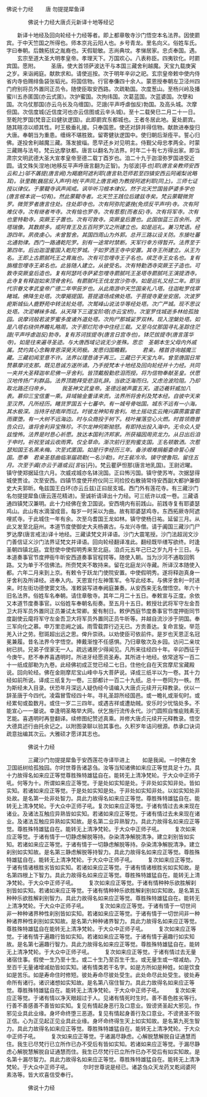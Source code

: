   佛说十力经
　　唐 勿提提犀鱼译




　　　　佛说十力经大唐贞元新译十地等经记

　　新译十地经及回向轮经十力经等者。即上都章敬寺沙门悟空本名法界。因使罽宾。于中天竺国之所得也。师本京兆云阳人也。乡号青龙。里名向义。俗姓车氏。字曰奉朝。后魏拓拔之胤裔也。天假聪敏。志尚典坟。孝悌居家。忠贞奉国。遇。
　　玄宗至道大圣大明孝皇帝。孝理天下。万国欢心。八表称臣。四夷钦化。时罽宾国。愿附。
　　圣唐。使大首领萨波达干与本国三藏舍利越魔。天宝九载庚寅之岁。来诣阙庭。献款求和。请使巡按。次于明年辛卯之祀。玄宗皇帝敕中使内侍省内寺伯赐绯鱼袋张韬光。将国信物。行官奉傔四十余人。蒙恩授奉朝左卫泾州四门府别将员外置同正员令。随使臣取安西路。次疏勒国。次度葱山。至杨兴岭及播蜜川五赤匿国(亦云式匿)。次护蜜国。次拘纬国。次葛蓝国。次蓝婆国。次孽和国。次乌仗那国(亦云乌长及乌缠国)。茫誐(平声呼虐伽反)勃国。及高头城。次摩但国。次信度城(近信度河也亦云信图或云辛头城)。至十二载癸巳二月二十一日。至乾陀罗国(梵音正曰健驮逻国)。此即罽宾东都城也。王者冬居此地。夏处罽宾。随其暄凉以顺其性。时王极垂礼接。只奉国恩。使还对辞并得信物。献款进奉旋归大唐。奉朝当为重患。缠绵不堪胜致。留寄健驮逻国中。使归朝后渐痊平。誓心归佛。遂投舍利越魔三藏。落发披缁。愿早还乡对见明主。侍觐父母忠孝两全。时蒙三藏赐与法号。梵云达摩驮都。唐言以翻名为法界。时年二十有七方得出家。即当肃宗文明武德大圣大宣孝皇帝至德二载丁酉岁也。洎二十九于迦湿弥罗国进受近圆。请文殊矢涅地(地移反平声呼唐言翻为正智)。为邬波[亭*也]耶(唐言亲教师安西云和上)邬不羼提(唐言阙)为羯磨阿遮利耶(唐言轨范师若至四镇安西云阿阇梨讹略耳)。驮里魏(巍屈反入声呼)地(平声同上唐言阙)为教授阿遮利耶(同上)。三师七证授以律仪。于蒙鞮寺讽声闻戒。讽毕听习根本律仪。然于北天竺国皆萨婆多学也(唐言根本说一切有)。然此蒙鞮寺者。北天竺王践位后建兹寺矣。梵云蒙鞮微贺罗。微贺罗者唐言住处。住处即寺也。次有阿弥陀婆挽(免烦反平声呼)寺。次有阿难仪寺。次有继者岑寺。次有恼也罗寺。次有惹惹(而者反)寺。次有将军寺。次有也里特勒寺。突厥王子置也。次有可敦寺。突厥皇后置也。此国伽蓝三百余所。灵塔瑞像。其数颇多。或阿育王及五百阿罗汉之所建立也。如是巡礼。兼习梵语。经游四年。夙夜虔心。未曾暂舍。其国四周山为外郭。总开三路以设关防。东接吐蕃北通勃律。西门一路通乾陀罗。别有一途常时禁断。天军行幸方得暂开。法界至于第四年。后出迦湿蜜国入乾陀罗城。于如罗洒王寺中安置。其寺王所建立。从王为名。王即上古罽腻吒王之胄胤也。次有可忽哩寺王子名也。缤芝寺王女名也。复有旃檀忽哩寺王弟名也。此皆随人建立。从彼受名。次有特勤洒寺突厥王子造也。可敦寺突厥皇后造也。复有阿瑟吒寺萨紧忽哩寺罽腻吒王圣塔寺罽腻吒王演提洒寺。此寺复有释迦如来顶骨舍利。有罽腻吒王伐龙宫沙弥寺。如是巡礼又经二年。即当代宗眷文孝武皇帝广德二年甲辰岁也。从此南游中天竺国亲礼八塔。往迦毗罗伐窣睹城。佛降生处塔。次摩揭提国。菩提道场成佛处塔。于菩提寺夏坐安居。次波罗痆斯城仙人鹿野苑中转法轮处塔。次鹫峰山说法华等经处塔。次广严城。现不思议处塔。次泥嚩袜多城。从天降下三道宝阶塔(亦云宝桥)。次室罗伐城逝多林给孤独园。说摩诃般若波罗蜜多度诸外道处塔。次拘尸那城娑罗双林。现入涅槃处塔。如是八塔右绕供养瞻礼略周。次于那烂陀寺中住经三载。又至乌仗那国寻礼圣踪住茫誐(平声呼虐迦反)勃寺。复有苏诃拔提寺(唐言日宫寺也)。钵茫拔提寺(唐言莲华寺)。如是往来遍寻圣迹。与大唐西域记说无少差殊。思恋　圣朝本生父母内外戚属。焚灼其心念鞠育恩深昊天罔极。发愿归国瞻觐。
　　君亲。稽首咨询越魔三藏。三藏初闻至意不许。法界以理恳请于再三。三藏已于天宝九年。曾至唐国日常赞慕摩诃支那。既见恳诚方遂所请。乃手授梵本十地经及回向轮经并十力经。共同一夹并大圣释迦牟尼佛一牙舍利。皆顶戴殷勤悲泪而授。将为信物奉献圣皇。伏愿汉地传扬广利群品。法界顶跪拜受悲泪礼辞。当欲泛海而归。又虑沧波险阻。乃却取北路还归帝乡。
　　我圣神文武皇帝。圣德远被声震五天。道迈羲轩威加八表。慕仰三宝信重一乘。异域输金重译来贡。法界所将舍利及梵本经。自彼中天来至汉界。凡所经历。睹货罗国五十七蕃中。有一城号骨咄国。城东不远有一小海。其水极深。当持牙经南岸而过。时彼龙神知有舍利。地土摇动玄云掩兴霹雳震雷雹雨骤堕。有一大树不远海边。时与众商投于树下。枝叶摧落空心火燃。时首领商普告众曰。谁将舍利异宝殊珍。不尔龙神何斯拗怒。有即持出投入海中。无令众人受兹惶怖。法界是时恳心祈愿。放达本国利济邦家。所获福因用资龙力。从日出后洎于申时。祈祝至诚云收雨霁。仅全草命。渐次前行至拘蜜支国。王名顿散洒。次惹瑟知国王名黑未梅。次至式匿国。如是行李经历三年。备涉艰难捐躯委命誓心报国。愿奉　君亲圣慈曲临渐届疏勒(一名沙勒)。时王裴冷冷。镇守使鲁阳。留住五月。次至于阗(亦云于遁或云[言*谷]丹)。梵云瞿萨怛那(唐言地乳国)。王尉迟曜。镇守使郑据延住六月。次威戎城亦名钵浣国。正曰怖污国。镇守使苏岑。次据瑟得城使贾诠。次至安西。四镇节度使开府仪同三司捡挍右散骑常侍安西副大都护兼御史大夫郭昕。龟兹国王白环(亦云丘兹)正曰屈支城。西门外有莲花寺。有三藏沙门名勿提提犀鱼(唐云莲花精进)。至诚祈请译出十力经。可三纸许以成一卷。三藏语通四镇梵汉兼明。此十力经佛在舍卫国说。安西境内有前践山。前践寺复有耶婆瑟鸡山。此山有水滴溜成音。每岁一时采以为曲。故有耶婆瑟鸡寺。东西拓厥寺阿遮哩贰寺。于此城住一年有余。次至乌耆国王龙如林。镇守使杨日祐。延留三月。从此又发至北庭州。本道节度使御史大夫杨袭古。与龙兴寺僧。请于阗国三藏沙门尸罗达摩(唐言戒法)译十地经。三藏读梵文并译语。沙门大震笔授。沙门法超润文沙门善信证义沙门法界证梵文并译语。回向轮经翻译准此。翻经既毕缮写欲终。时逢圣朝四镇北庭。宜慰使中使假明秀来至北庭。洎贞元五年己巳之岁九月十三日。与本道奏事官节度押衙牛昕安西道奏事官程锷等。随使入朝。当为沙河不通取回鹘路。又为单于不信佛法。所赍梵夹不敢持来。留在北庭龙兴寺藏。所译汉本随使入都。六年二月来到上京。有敕令于跃龙门使院安置。中使假明秀。遂将释迦真身一牙舍利及所译经。进奉入内。天恩宣付左神策军。令写此经本。与佛牙舍利一时进来。时左街功德使窦文场。准敕装写进奉阙庭兼奏。从安西来无名僧悟空。年六十旧名法界。俗姓车名奉朝。请住章敬寺。其年二月二十五日。奉敕宣与正度。余依又本道节度奏事官。以俗姓车奉朝名衔奏。至五月十五日。敕授壮武将军守左金吾卫大将军员外置同正员兼试太常卿。爰有制日。敕伊西庭节度奏事官节度押衙同节度副使云麾将军守左金吾卫大将军员外置同正员牛昕等。并越自流沙涉于阴国。奉三军向化之慕。申万里恋阙之诚。雨雪载霏行迈无已。方贡善达。复命言旋。举范羌入计之劳。慰斑超出远之思。俾升崇祑。以劝使臣可依前件。是岁也天恩正名冠冕兼履。昔名法界今字悟空。捧戴渐惶不任感惧。乃归章敬次及乡园。访问二亲坟树已拱。兄弟子侄家无一人。疏远诸房少得闻见。凡所来往经四十年。辛卯西征于今庚午。悲不奉养喜遇明时。所进牙经愿资圣寿。其所进十地经。依常途写一百二十一纸成部勒为九卷。此经佛初成正觉已经二七日。住他化自在天宫摩尼宝藏殿说。回向轮经。佛在金刚摩尼宝山峰中与大菩萨说。译成三纸半以为一卷。其十力经如前所说。译成三纸复为一卷。三部都计一百二十九纸。总十一卷同为一帙。然为斯经未入目录。伏恐年月深远人疑伪经今请编入大唐贞元续开元释教录。伏以一辞圣唐于今四代。凌霜冒雪经四十年。寻礼圣踪所经国邑。或一瞻礼或渐旬时。或经累旬或盈数月。或住一岁二三四年。或遇吉祥或遭劫贼。安乐时少忧恼处多。不能宣心一一屡说。幸逢明圣略举大网。伏乞施行流传永代。沙门圆照自惟疵贱素无艺能。喜遇明时再登翻译。续修图纪赞述真乘。并修大唐贞元续开元释教录。悟空大德具述行由托余记之。以附图录聊以验其事也。久积岁年诘问根源。恭承口诀词疏意拙编其次云。大雅硕才愿详其志也。

　　　　佛说十力经

　　　　三藏沙门勿提提犀鱼于安西莲花寺译毕进上
　　如是我闻。一时佛在舍卫国祇树给孤独园。尔时世尊告诸苾刍。汝等当知诸佛如来应正等觉具足十力。具十力故得名如来应正等觉尊胜殊特雄猛自在。能转无上清净梵轮。于大众中正师子吼。何等为十。所谓如来应正等觉。于是处如实知是处。于非处如实知非处。皆如实知。若诸如来应正等觉。于是处如实知是处。于非处如实知非处。以如实知处非处故。是名第一处非处智力。具此力故得名如来应正等觉。尊胜殊特雄猛自在。能转无上清净梵轮。于大众中正师子吼。复次如来应正等觉。于诸有情过去未来现在诸业。及诸法互触应异熟皆如实知。若诸如来应正等觉。于诸有情过去未来现在诸业。及诸法互触应异熟如实知故。是名第二业异熟智力。具此力故得名如来应正等觉。尊胜殊特雄猛自在。能转无上清净梵轮。于大众中正师子吼。
　　复次如来应正等觉。于诸有情于一切静虑解脱等持。杂染清净解脱清净。建立刹别皆如实知。若诸如来应正等觉。于诸有情于一切静虑解脱等持。杂染清净解脱清净。建立刹别如实知故。是名第三静虑解脱等持智力。具此力故得名如来应正等觉。尊胜殊特雄猛自在。能转无上清净梵轮。于大众中正师子吼。
　　复次如来应正等觉。于诸有情诸根胜劣皆如实知。若诸如来应正等觉。于诸有情诸根胜劣如实知故。是名第四根上下智力。具此力故得名如来应正等觉。尊胜殊特雄猛自在。能转无上清净梵轮。于大众中正师子吼。
　　复次如来应正等觉。于诸有情种种乐欲胜解刹别皆如实知。若诸如来应正等觉。于诸有情种种乐欲胜解刹别如实知故。是名第五种种乐欲胜解刹别智力。具此力故得名如来应正等觉。尊胜殊特雄猛自在。能转无上清净梵轮。于大众中正师子吼。
　　复次如来应正等觉。于诸有情于一切世间非一种种诸界种性刹别皆如实知。若诸如来应正等觉。于诸有情于一切世间非一种种诸界种性刹别如实知故。是名第六种种诸界智力。具此力故得名如来应正等觉。尊胜殊特雄猛自在能转无上清净梵轮。于大众中正师子吼。
　　复次如来应正等觉。于诸有情于遍趣行皆如实知。若诸如来应正等觉。于诸有情于遍趣行如实知故。是名第七遍趣行智力。具此力故得名如来应正等觉。尊胜殊特雄猛自在。能转无上清净梵轮。于大众中正师子吼。
　　复次如来应正等觉。于诸有情过去无量诸宿住事。假使一生乃至十生。或二十生乃至百生千生。或无量生或一增减劫。乃至百千无量诸增减劫皆如实知。诸有情类若干名字。如是方所如是种姓。如是饮食如是苦乐。如是寿命住时修短。彼处寿命尽彼处受生。此处命尽此处受生。彼处寿命所有诸行。诸识诸想如实知故。是名第八宿住智力。具此力故得名如来应正等觉。尊胜殊特雄猛自在。能转无上清净梵轮。于大众中正师子吼。
　　复次如来应正等觉。于诸有情以净天眼超过于人。见诸有情死时生时。善不善色胜劣等行。行善不善感善不善皆如实知。复见有情起身恶行及口意业。毁谤贤圣起大邪见。作邪见业具此业缘。身坏命终堕三恶道。复见有情起身善行及口意业。不谤贤圣不毁正信。心为正见起正见业具此业缘。身坏命终得生天上如实知故。是名第九死生智力。具此力故得名如来应正等觉。尊胜殊特雄猛自在。能转无上清净梵轮。于大众中正师子吼。
　　复次如来应正等觉。于诸漏尽静虑。心解脱慧解脱自证通慧而住。我生已尽梵行已立所作已办不受后有皆如实知。若诸如来应正等觉。于漏尽静虑心解脱慧解脱自证通慧而住。我生已尽梵行已立所作已办不受后有如实知故。是名第十漏尽智力。具此力故得名如来应正等觉。尊胜殊特雄猛自在。能转无上清净梵轮。于大众中正师子吼。
　　尔时世尊说是经已。诸苾刍众天龙药叉乾闼婆阿素洛等。皆大欢喜信受奉行。

　　　　佛说十力经


